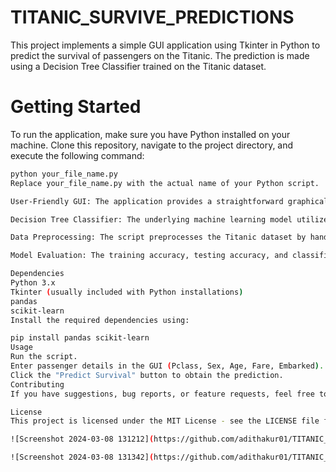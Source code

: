 # TITANIC_SURVIVE_PREDICTIONS

This project implements a simple GUI application using Tkinter in Python to predict the survival of passengers on the Titanic. The prediction is made using a Decision Tree Classifier trained on the Titanic dataset.

# Getting Started

To run the application, make sure you have Python installed on your machine. Clone this repository, navigate to the project directory, and execute the following command:

```bash
python your_file_name.py
Replace your_file_name.py with the actual name of your Python script.

User-Friendly GUI: The application provides a straightforward graphical interface for users to input passenger details and obtain survival predictions.

Decision Tree Classifier: The underlying machine learning model utilizes a Decision Tree algorithm for predicting survival.

Data Preprocessing: The script preprocesses the Titanic dataset by handling missing values, converting categorical variables to numerical, and splitting the dataset for training and testing.

Model Evaluation: The training accuracy, testing accuracy, and classification report are displayed to evaluate the performance of the model.

Dependencies
Python 3.x
Tkinter (usually included with Python installations)
pandas
scikit-learn
Install the required dependencies using:

pip install pandas scikit-learn
Usage
Run the script.
Enter passenger details in the GUI (Pclass, Sex, Age, Fare, Embarked).
Click the "Predict Survival" button to obtain the prediction.
Contributing
If you have suggestions, bug reports, or feature requests, feel free to open an issue or create a pull request. Contributions are welcome!

License
This project is licensed under the MIT License - see the LICENSE file for details.

![Screenshot 2024-03-08 131212](https://github.com/adithakur01/TITANIC_SURVIVE_PREDICTIONS-/assets/143691772/4a4f86c6-14e0-4ee6-a46d-719e295047f5)

![Screenshot 2024-03-08 131342](https://github.com/adithakur01/TITANIC_SURVIVE_PREDICTIONS-/assets/143691772/7f845883-bae9-4a1e-8787-2590cfc378f5)
